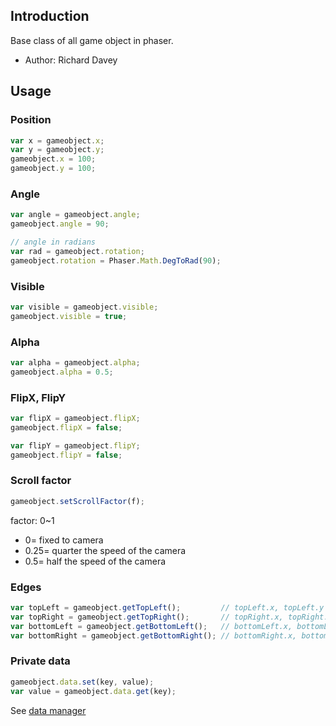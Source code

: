 ## Introduction

Base class of all game object in phaser.

- Author: Richard Davey

## Usage

### Position

```javascript
var x = gameobject.x;
var y = gameobject.y;
gameobject.x = 100;
gameobject.y = 100;
```

### Angle

```javascript
var angle = gameobject.angle;
gameobject.angle = 90;

// angle in radians
var rad = gameobject.rotation;
gameobject.rotation = Phaser.Math.DegToRad(90);
```

### Visible

```javascript
var visible = gameobject.visible;
gameobject.visible = true;
```

### Alpha

```javascript
var alpha = gameobject.alpha;
gameobject.alpha = 0.5;
```

### FlipX, FlipY

```javascript
var flipX = gameobject.flipX;
gameobject.flipX = false;

var flipY = gameobject.flipY;
gameobject.flipY = false;
```

### Scroll factor

```javascript
gameobject.setScrollFactor(f);
```

factor: 0~1

- 0= fixed to camera
- 0.25= quarter the speed of the camera
- 0.5= half the speed of the camera

### Edges

```javascript
var topLeft = gameobject.getTopLeft();         // topLeft.x, topLeft.y
var topRight = gameobject.getTopRight();       // topRight.x, topRight.y
var bottomLeft = gameobject.getBottomLeft();   // bottomLeft.x, bottomLeft.y
var bottomRight = gameobject.getBottomRight(); // bottomRight.x, bottomRight.y
```

### Private data

```javascript
gameobject.data.set(key, value);
var value = gameobject.data.get(key);
```

See [data manager](datamanager.md)